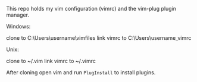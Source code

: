 This repo holds my vim configuration (vimrc) and the vim-plug plugin manager.

Windows:

clone to C:\Users\username\vimfiles
link vimrc to C:\Users\username\_vimrc

Unix:

clone to ~/.vim
link vimrc to ~/.vimrc


After cloning open vim and run `PlugInstall` to install plugins.
